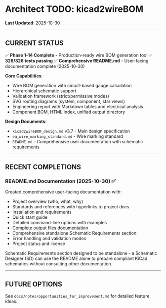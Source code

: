 # Architect TODO: kicad2wireBOM

**Last Updated**: 2025-10-30

---

## CURRENT STATUS

✅ **Phase 1-14 Complete** - Production-ready wire BOM generation tool
✅ **326/326 tests passing**
✅ **Comprehensive README.md** - User-facing documentation complete (2025-10-30)

**Core Capabilities**:
- Wire BOM generation with circuit-based gauge calculation
- Hierarchical schematic support
- Validation framework (strict/permissive modes)
- SVG routing diagrams (system, component, star views)
- Engineering report with Markdown tables and electrical analysis
- Component BOM, HTML index, unified output directory

**Design Documents**:
- `kicad2wireBOM_design.md` v3.7 - Main design specification
- `ea_wire_marking_standard.md` - Wire marking standard
- `README.md` - Comprehensive user documentation with schematic requirements

---

## RECENT COMPLETIONS

### README.md Documentation (2025-10-30) ✅

Created comprehensive user-facing documentation with:
- Project overview (who, what, why)
- Standards and references with hyperlinks to project docs
- Installation and requirements
- Quick start guide
- Detailed command-line options with examples
- Complete output files documentation
- Comprehensive standalone Schematic Requirements section
- Error handling and validation modes
- Project status and license

Schematic Requirements section designed to be standalone - a Schematic Designer (SD) can use the README alone to prepare compliant KiCad schematics without consulting other documentation.

---

## FUTURE OPTIONS

See `docs/notes/opportunities_for_improvement.md` for detailed feature ideas.
